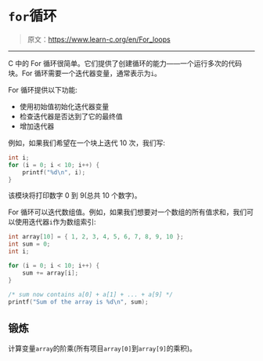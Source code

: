 # `for`循环

> 原文：<https://www.learn-c.org/en/For_loops>

* * *

C 中的 For 循环很简单。它们提供了创建循环的能力——一个运行多次的代码块。For 循环需要一个迭代器变量，通常表示为`i`。

For 循环提供以下功能:

*   使用初始值初始化迭代器变量
*   检查迭代器是否达到了它的最终值
*   增加迭代器

例如，如果我们希望在一个块上迭代 10 次，我们写:

```cpp
int i;
for (i = 0; i < 10; i++) {
    printf("%d\n", i);
} 
```

该模块将打印数字 0 到 9(总共 10 个数字)。

For 循环可以迭代数组值。例如，如果我们想要对一个数组的所有值求和，我们可以使用迭代器`i`作为数组索引:

```cpp
int array[10] = { 1, 2, 3, 4, 5, 6, 7, 8, 9, 10 };
int sum = 0;
int i;

for (i = 0; i < 10; i++) {
    sum += array[i];
}

/* sum now contains a[0] + a[1] + ... + a[9] */
printf("Sum of the array is %d\n", sum); 
```

## 锻炼

计算变量`array`的阶乘(所有项目`array[0]`到`array[9]`的乘积)。